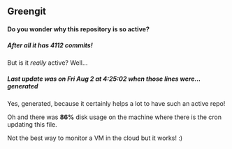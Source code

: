 ## Greengit

#### Do you wonder why this repository is so active?

##### After all it has 4112 commits!

But is it *really* active? Well...

##### Last update was on Fri Aug 2 at 4:25:02 when those lines were... generated

Yes, generated, because it certainly helps a lot to have such an active repo!

Oh and there was **86%** disk usage on the machine
where there is the cron updating this file.

Not the best way to monitor a VM in the cloud but it works! :)
